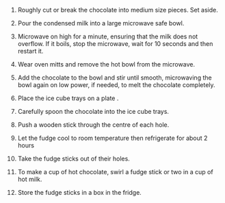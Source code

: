 1.  Roughly cut or break the chocolate into medium size pieces. Set aside.

2.  Pour the condensed milk into a large microwave safe bowl.

3.  Microwave on high for a minute, ensuring that the milk does not overflow. If it boils, stop the microwave, wait for 10 seconds and then restart it. 

4.  Wear oven mitts and remove the hot bowl from the microwave.

5.  Add the chocolate to the bowl and stir until smooth, microwaving the bowl again on low power, if needed, to melt the chocolate completely.

6.  Place the ice cube trays on a plate .

7.  Carefully spoon the chocolate into the ice cube trays.

8.  Push a wooden stick through the centre of each hole.

9.  Let the fudge cool to room temperature then refrigerate for about 2 hours

10.  Take the fudge sticks out of their holes.

11.  To make a cup of hot chocolate, swirl a fudge stick or two in a cup of hot milk.

12.  Store the fudge sticks in a box in the fridge.